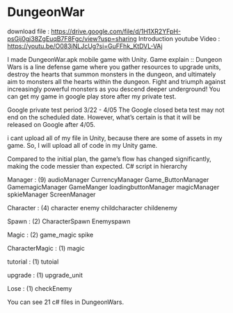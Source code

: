 # DungeonWar
download file : https://drive.google.com/file/d/1H1XR2YFpH-psGij0gj38ZgEuqB7F8Fgc/view?usp=sharing
Introduction youtube Video : https://youtu.be/O083jNLJcUg?si=GuFFhk_KtDVL-VAj

I made DungeonWar.apk mobile game with Unity.
Game explain ::
Dungeon Wars is a line defense game where you gather resources to upgrade units, destroy the hearts that summon monsters in the dungeon, and ultimately aim to monsters all the hearts within the dungeon. Fight and triumph against increasingly powerful monsters as you descend deeper underground!
You can get my game in google play store after my private test.

Google private test period 3/22 - 4/05
The Google closed beta test may not end on the scheduled date. 
However, what’s certain is that it will be released on Google after 4/05.

i cant upload all of my file in Unity, because there are some of assets in my game.
So, I will upload all of code in my Unity game.

Compared to the initial plan, the game’s flow has changed significantly, making the code messier than expected.
C# script in hierarchy

Manager : (9)
audioManager
CurrencyManager
Game_ButtonManager
GamemagicManager
GameManger
loadingbuttonManager
magicManager
spkieManager
ScreenManager

Character : (4)
character
enemy
childcharacter
childenemy

Spawn : (2)
CharacterSpawn
Enemyspawn

Magic : (2)
game_magic
spike

CharacterMagic : (1)
magic

tutorial : (1)
tutoial

upgrade : (1)
upgrade_unit

Lose : (1)
checkEnemy


You can see 21 c# files in DungeonWars.

